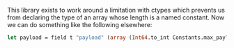 This library exists to work around a limitation with ctypes which prevents us
from declaring the type of an array whose length is a named constant. Now we can do
something like the following elsewhere:

```ocaml
let payload = field t "payload" (array (Int64.to_int Constants.max_payload) uint8_t)
```
